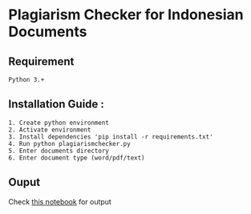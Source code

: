 # Plagiarism Checker for Indonesian Documents

## Requirement
    Python 3.+

## Installation Guide :
    1. Create python environment
    2. Activate environment
    3. Install dependencies 'pip install -r requirements.txt'
    4. Run python plagiarismchecker.py
    5. Enter documents directory
    6. Enter document type (word/pdf/text) 

## Ouput
Check [this notebook](https://github.com/mdsatria/plagiarismchecker/blob/master/plagiarismchecker.ipynb) for output